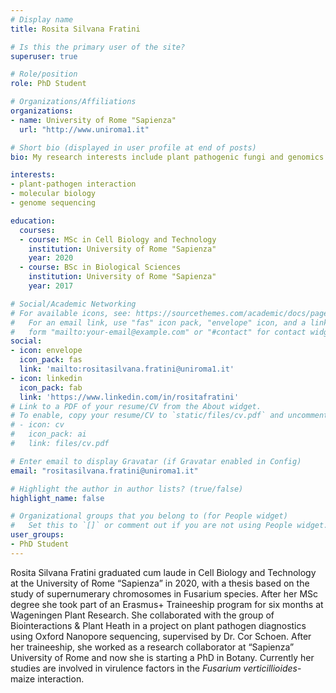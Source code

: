 ```yaml
---
# Display name
title: Rosita Silvana Fratini

# Is this the primary user of the site?
superuser: true

# Role/position
role: PhD Student

# Organizations/Affiliations
organizations:
- name: University of Rome "Sapienza" 
  url: "http://www.uniroma1.it"

# Short bio (displayed in user profile at end of posts)
bio: My research interests include plant pathogenic fungi and genomics.

interests:
- plant-pathogen interaction
- molecular biology
- genome sequencing

education:
  courses:
  - course: MSc in Cell Biology and Technology 
    institution: University of Rome "Sapienza"
    year: 2020
  - course: BSc in Biological Sciences
    institution: University of Rome "Sapienza"
    year: 2017

# Social/Academic Networking
# For available icons, see: https://sourcethemes.com/academic/docs/page-builder/#icons
#   For an email link, use "fas" icon pack, "envelope" icon, and a link in the
#   form "mailto:your-email@example.com" or "#contact" for contact widget.
social:
- icon: envelope
  icon_pack: fas
  link: 'mailto:rositasilvana.fratini@uniroma1.it'
- icon: linkedin
  icon_pack: fab
  link: 'https://www.linkedin.com/in/rositafratini'
# Link to a PDF of your resume/CV from the About widget.
# To enable, copy your resume/CV to `static/files/cv.pdf` and uncomment the lines below.
# - icon: cv
#   icon_pack: ai
#   link: files/cv.pdf

# Enter email to display Gravatar (if Gravatar enabled in Config)
email: "rositasilvana.fratini@uniroma1.it"

# Highlight the author in author lists? (true/false)
highlight_name: false

# Organizational groups that you belong to (for People widget)
#   Set this to `[]` or comment out if you are not using People widget.
user_groups:
- PhD Student
---
```


Rosita Silvana Fratini graduated cum laude in Cell Biology and Technology at the University of Rome “Sapienza” in 2020, 
with a thesis based on the study of supernumerary chromosomes in Fusarium species.
After her MSc degree she took part of an Erasmus+ Traineeship program for six months at Wageningen Plant Research. 
She collaborated with the group of Biointeractions & Plant Heath in a project on plant pathogen diagnostics using 
Oxford Nanopore sequencing, supervised by Dr. Cor Schoen. After her traineeship, she worked as a research collaborator 
at “Sapienza” University of Rome and now she is starting a PhD in Botany. Currently her studies are involved in virulence
 factors in the *Fusarium verticillioides*-maize interaction.

